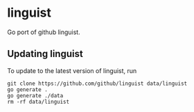 # linguist

Go port of github linguist.

## Updating linguist

To update to the latest version of linguist, run

```shell
git clone https://github.com/github/linguist data/linguist
go generate .
go generate ./data
rm -rf data/linguist
```
